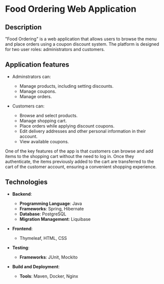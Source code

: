 # Food Ordering Web Application

## Description

"Food Ordering" is a web application that allows users to browse the menu and place orders using a coupon discount system. The platform is designed for two user roles: administrators and customers.

## Application features

- Adminstrators can:
  - Manage products, including setting discounts.
  - Manage coupons.
  - Manage orders.

- Customers can:
  - Browse and select products.
  - Manage shopping cart.
  - Place orders while applying discount coupons.
  - Edit delivery addresses and other personal information in their account.
  - View available coupons.

One of the key features of the app is that customers can browse and add items to the shopping cart without the need to log in. Once they authenticate, the items previously added to the cart are transferred to the cart of the customer account, ensuring a convenient shopping experience.

## Technologies

- **Backend**:
  - **Programming Language**: Java
  - **Frameworks**: Spring, Hibernate
  - **Database**: PostgreSQL
  - **Migration Management**: Liquibase

- **Frontend**:
  - Thymeleaf, HTML, CSS

- **Testing**:
  - **Frameworks**: JUnit, Mockito

- **Build and Deployment**:
  - **Tools**: Maven, Docker, Nginx

